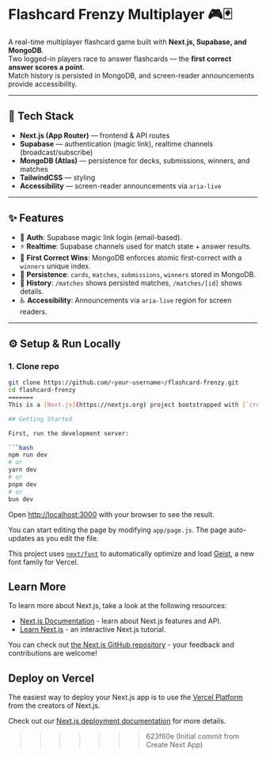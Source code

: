 
# Flashcard Frenzy Multiplayer 🎮🃏

A real-time multiplayer flashcard game built with **Next.js, Supabase, and MongoDB**.  
Two logged-in players race to answer flashcards — the **first correct answer scores a point**.  
Match history is persisted in MongoDB, and screen-reader announcements provide accessibility.

---

## 🚀 Tech Stack

- **Next.js (App Router)** — frontend & API routes  
- **Supabase** — authentication (magic link), realtime channels (broadcast/subscribe)  
- **MongoDB (Atlas)** — persistence for decks, submissions, winners, and matches  
- **TailwindCSS** — styling  
- **Accessibility** — screen-reader announcements via `aria-live`

---

## ✨ Features

- 🔑 **Auth**: Supabase magic link login (email-based).  
- ⚡ **Realtime**: Supabase channels used for match state + answer results.  
- 🎯 **First Correct Wins**: MongoDB enforces atomic first-correct with a `winners` unique index.  
- 📝 **Persistence**: `cards`, `matches`, `submissions`, `winners` stored in MongoDB.  
- 📖 **History**: `/matches` shows persisted matches, `/matches/[id]` shows details.  
- ♿ **Accessibility**: Announcements via `aria-live` region for screen readers.

---

## ⚙️ Setup & Run Locally

### 1. Clone repo
```bash
git clone https://github.com/<your-username>/flashcard-frenzy.git
cd flashcard-frenzy
=======
This is a [Next.js](https://nextjs.org) project bootstrapped with [`create-next-app`](https://github.com/vercel/next.js/tree/canary/packages/create-next-app).

## Getting Started

First, run the development server:

```bash
npm run dev
# or
yarn dev
# or
pnpm dev
# or
bun dev
```

Open [http://localhost:3000](http://localhost:3000) with your browser to see the result.

You can start editing the page by modifying `app/page.js`. The page auto-updates as you edit the file.

This project uses [`next/font`](https://nextjs.org/docs/app/building-your-application/optimizing/fonts) to automatically optimize and load [Geist](https://vercel.com/font), a new font family for Vercel.

## Learn More

To learn more about Next.js, take a look at the following resources:

- [Next.js Documentation](https://nextjs.org/docs) - learn about Next.js features and API.
- [Learn Next.js](https://nextjs.org/learn) - an interactive Next.js tutorial.

You can check out [the Next.js GitHub repository](https://github.com/vercel/next.js) - your feedback and contributions are welcome!

## Deploy on Vercel

The easiest way to deploy your Next.js app is to use the [Vercel Platform](https://vercel.com/new?utm_medium=default-template&filter=next.js&utm_source=create-next-app&utm_campaign=create-next-app-readme) from the creators of Next.js.

Check out our [Next.js deployment documentation](https://nextjs.org/docs/app/building-your-application/deploying) for more details.
>>>>>>> 623f60e (Initial commit from Create Next App)
